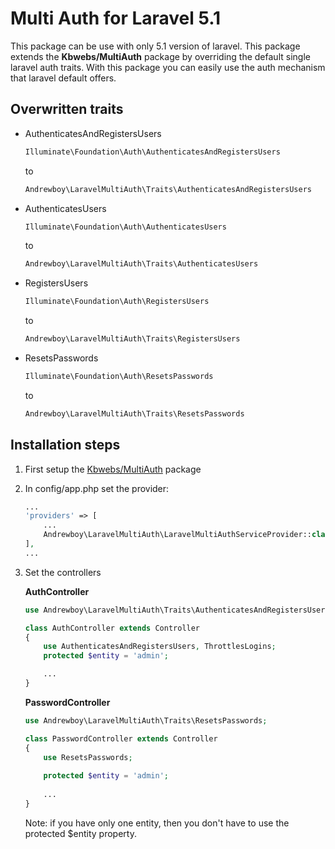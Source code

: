 # Multi Auth for Laravel 5.1

This package can be use with only 5.1 version of laravel. This package extends the **Kbwebs/MultiAuth** package by overriding the default single 
laravel auth traits. With this package you can easily use the auth mechanism that laravel default offers.

## Overwritten traits

+ AuthenticatesAndRegistersUsers

    ```PHP
    Illuminate\Foundation\Auth\AuthenticatesAndRegistersUsers
    ```
    to
    ```PHP
    Andrewboy\LaravelMultiAuth\Traits\AuthenticatesAndRegistersUsers
    ```
+ AuthenticatesUsers

    ```PHP
    Illuminate\Foundation\Auth\AuthenticatesUsers
    ```
    to
    ```PHP
    Andrewboy\LaravelMultiAuth\Traits\AuthenticatesUsers
    ```
+ RegistersUsers

    ```PHP
    Illuminate\Foundation\Auth\RegistersUsers
    ```
    to
    ```PHP
    Andrewboy\LaravelMultiAuth\Traits\RegistersUsers
    ```
+ ResetsPasswords

    ```PHP
    Illuminate\Foundation\Auth\ResetsPasswords
    ```
    to
    ```PHP
    Andrewboy\LaravelMultiAuth\Traits\ResetsPasswords
    ```


## Installation steps

1. First setup the [Kbwebs/MultiAuth](https://github.com/Kbwebs/MultiAuth) package
2. In config/app.php set the provider:
    ```PHP
    ...
    'providers' => [
        ...
        Andrewboy\LaravelMultiAuth\LaravelMultiAuthServiceProvider::class,
    ],
    ...
    ```

3. Set the controllers

    **AuthController**

    ```PHP
    use Andrewboy\LaravelMultiAuth\Traits\AuthenticatesAndRegistersUsers;
    
    class AuthController extends Controller
    {
        use AuthenticatesAndRegistersUsers, ThrottlesLogins;
        protected $entity = 'admin';
    
        ...
    }
    ```
    **PasswordController**

    ```PHP
    use Andrewboy\LaravelMultiAuth\Traits\ResetsPasswords;
    
    class PasswordController extends Controller
    {
        use ResetsPasswords;
        
        protected $entity = 'admin';
        
        ...
    }
    ```
    
    Note: if you have only one entity, then you don't have to use the protected $entity property.